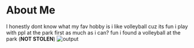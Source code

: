 # About Me

I honestly dont know what my fav hobby is
i like volleyball cuz its fun i play with ppl at the park first
as much as i can?
fun
i found a volleyball at the park (**NOT STOLEN**)
![output](https://github.com/user-attachments/assets/f3122c7e-1033-41e1-9b72-6f2bdd64ea94)

